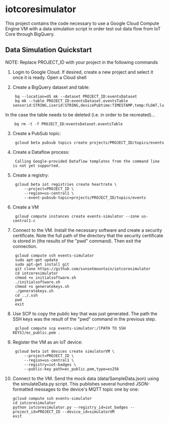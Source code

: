 # iotcoresimulator

This project contains the code necessary to use a Google Cloud Compute Engine VM with a data simulation script in order test out data flow from IoT Core through BigQuery.

## Data Simulation Quickstart

NOTE: Replace PROJECT_ID with your project in the following commands

1. Login to Google Cloud. If desired, create a new project and select it once it is ready. Open a Cloud shell

2. Create a BigQuery dataset and table:

        bq --location=US mk --dataset PROJECT_ID:eventsDataset
        bq mk --table PROJECT_ID:eventsDataset.eventsTable sensorid:STRING,iserid:STRING,devicePubtime:TIMESTAMP,temp:FLOAT,lux:FLOAT

In the case the table needs to be deleted (i.e. in order to be recreated)...

        bq rm -t -f PROJECT_ID:eventsDataset.eventsTable

3. Create a PubSub topic:

        gcloud beta pubsub topics create projects/PROJECT_ID/topics/events

4. Create a Dataflow process:

        Calling Google-provided Dataflow templates from the command line is not yet supported.

5. Create a registry:

        gcloud beta iot registries create heartrate \
            --project=PROJECT_ID \
            --region=us-central1 \
            --event-pubsub-topic=projects/PROJECT_ID/topics/events

6. Create a VM

        gcloud compute instances create events-simulator --zone us-central1-c

7. Connect to the VM. Install the necessary software and create a security certificate. Note the full path of the directory that the security certificate is stored in (the results of the "pwd" command). Then exit the connection.

        gcloud compute ssh events-simulator
        sudo apt-get update
        sudo apt-get install git
        git clone https://github.com/sunsetmountain/iotcoresimulator
        cd iotcoresimulator
        chmod +x initialsoftware.sh
        ./initialsoftware.sh
        chmod +x generatekeys.sh
        ./generatekeys.sh
        cd ../.ssh
        pwd
        exit

8. Use SCP to copy the public key that was just generated. The path the SSH keys was the result of the "pwd" command in the previous step.

        gcloud compute scp events-simulator:/[PATH TO SSH KEYS]/ec_public.pem .

9. Register the VM as an IoT device:

        gcloud beta iot devices create simulatorVM \
            --project=PROJECT_ID \
            --region=us-central1 \
            --registry=iot-badges \
            --public-key path=ec_public.pem,type=es256

10. Connect to the VM. Send the mock data (data/SampleData.json) using the simulateData.py script. This publishes several hundred JSON-formatted messages to the device's MQTT topic one by one:

        gcloud compute ssh events-simulator
        cd iotcoresimulator
        python iotcoresimulator.py --registry_id=iot_badges --project_id=PROJECT_ID --device_id=simulatorVM
        exit
